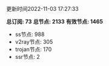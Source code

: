 更新时间2022-11-03 17:27:33

**总订阅: 73**
**总节点: 2133**
**有效节点: 1465**
- ss节点: 988
- v2ray节点: 305
- trojan节点: 170
- ssr节点: 2
